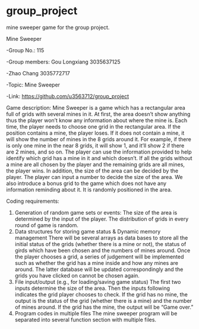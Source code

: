 # group_project
mine sweeper game for the group project.
 
 Mine Sweeper

-Group No.: 115

-Group members: Gou Longxiang 3035637125

-Zhao Chang 3035772717

-Topic: Mine Sweeper

-Link: https://github.com/u3563712/group_project



Game description:
Mine Sweeper is a game which has a rectangular area full of grids with several mines in it. At first, the area doesn’t show anything thus the player won’t know any information about where the mine is. Each time, the player needs to choose one grid in the rectangular area. If the position contains a mine, the player loses. If it does not contain a mine, it will show the number of mines in the 8 grids around it. For example, if there is only one mine in the near 8 grids, it will show 1, and it’ll show 2 if there are 2 mines, and so on. The player can use the information provided to help identify which grid has a mine in it and which doesn’t. If all the grids without a mine are all chosen by the player and the remaining grids are all mines, the player wins. 
In addition, the size of the area can be decided by the player. The player can input a number to decide the size of the area. We also introduce a bonus grid to the game which does not have any information reminding about it. It is randomly positioned in the area. 


Coding requirements:
1.	Generation of random game sets or events:
The size of the area is determined by the input of the player.
The distribution of grids in every round of game is random.
2.	Data structures for storing game status & Dynamic memory management
There will be several arrays as data bases to store all the initial status of the grids (whether there is a mine or not), the status of girds which have been chosen and the numbers of mines around. Once the player chooses a grid, a series of judgement will be implemented such as whether the grid has a mine inside and how any mines are around. The latter database will be updated correspondingly and the grids you have clicked on cannot be chosen again.
3.	File input/output (e.g., for loading/saving game status)
The first two inputs determine the size of the area.
Then the inputs following indicates the grid player chooses to check. If the grid has no mine, the output is the status of the grid (whether there is a mine) and the number of mines around. If the grid has the mine, the output will be “Game over.”
4.	Program codes in multiple files
The mine sweeper program will be separated into several function section with multiple files.

